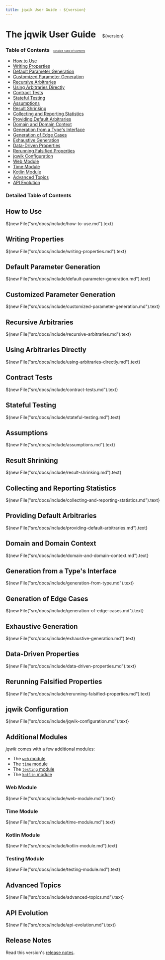 ```yaml
---
title: jqwik User Guide - ${version}
---
```

<h1>The jqwik User Guide
<span style="padding-left:1em;font-size:50%;font-weight:lighter">${version}</span>
</h1>

<h3>Table of Contents
<span style="padding-left:1em;font-size:50%;font-weight:lighter">
    <a href="#detailed-table-of-contents">Detailed Table of Contents</a>
</span>
</h3>

- [How to Use](#how-to-use)
- [Writing Properties](#writing-properties)
- [Default Parameter Generation](#default-parameter-generation)
- [Customized Parameter Generation](#customized-parameter-generation)
- [Recursive Arbitraries](#recursive-arbitraries)
- [Using Arbitraries Directly](#using-arbitraries-directly)
- [Contract Tests](#contract-tests)
- [Stateful Testing](#stateful-testing)
- [Assumptions](#assumptions)
- [Result Shrinking](#result-shrinking)
- [Collecting and Reporting Statistics](#collecting-and-reporting-statistics)
- [Providing Default Arbitraries](#providing-default-arbitraries)
- [Domain and Domain Context](#domain-and-domain-context)
- [Generation from a Type's Interface](#generation-from-a-types-interface)
- [Generation of Edge Cases](#generation-of-edge-cases)
- [Exhaustive Generation](#exhaustive-generation)
- [Data-Driven Properties](#data-driven-properties)
- [Rerunning Falsified Properties](#rerunning-falsified-properties)
- [jqwik Configuration](#jqwik-configuration)
- [Web Module](#web-module)
- [Time Module](#time-module)
- [Kotlin Module](#kotlin-module)
- [Advanced Topics](#advanced-topics)
- [API Evolution](#api-evolution)


<!-- use `doctoc --maxlevel 4 user-guide.md` to recreate the TOC -->
<!-- START doctoc generated TOC please keep comment here to allow auto update -->
<!-- DON'T EDIT THIS SECTION, INSTEAD RE-RUN doctoc TO UPDATE -->
### Detailed Table of Contents  


<!-- END doctoc generated TOC please keep comment here to allow auto update -->


## How to Use

${new File("src/docs/include/how-to-use.md").text}


## Writing Properties

${new File("src/docs/include/writing-properties.md").text}


## Default Parameter Generation

${new File("src/docs/include/default-parameter-generation.md").text}


## Customized Parameter Generation

${new File("src/docs/include/customized-parameter-generation.md").text}


## Recursive Arbitraries

${new File("src/docs/include/recursive-arbitraries.md").text}


## Using Arbitraries Directly

${new File("src/docs/include/using-arbitraries-directly.md").text}


## Contract Tests

${new File("src/docs/include/contract-tests.md").text}


## Stateful Testing

${new File("src/docs/include/stateful-testing.md").text}


## Assumptions

${new File("src/docs/include/assumptions.md").text}


## Result Shrinking

${new File("src/docs/include/result-shrinking.md").text}


## Collecting and Reporting Statistics

${new File("src/docs/include/collecting-and-reporting-statistics.md").text}


## Providing Default Arbitraries

${new File("src/docs/include/providing-default-arbitraries.md").text}

 
## Domain and Domain Context

${new File("src/docs/include/domain-and-domain-context.md").text}


## Generation from a Type's Interface

${new File("src/docs/include/generation-from-type.md").text}


## Generation of Edge Cases

${new File("src/docs/include/generation-of-edge-cases.md").text}


## Exhaustive Generation

${new File("src/docs/include/exhaustive-generation.md").text}


## Data-Driven Properties

${new File("src/docs/include/data-driven-properties.md").text}


## Rerunning Falsified Properties

${new File("src/docs/include/rerunning-falsified-properties.md").text}


## jqwik Configuration

${new File("src/docs/include/jqwik-configuration.md").text}


## Additional Modules

_jqwik_ comes with a few additional modules:

- The [`web` module](#web-module)
- The [`time` module](#time-module)
- The [`testing` module](#testing-module)
- The [`kotlin` module](#kotlin-module)

### Web Module

${new File("src/docs/include/web-module.md").text}

### Time Module

${new File("src/docs/include/time-module.md").text}

### Kotlin Module

${new File("src/docs/include/kotlin-module.md").text}

### Testing Module

${new File("src/docs/include/testing-module.md").text}


## Advanced Topics

${new File("src/docs/include/advanced-topics.md").text}


## API Evolution

${new File("src/docs/include/api-evolution.md").text}


## Release Notes

Read this version's [release notes](/release-notes.html#${releaseNotesVersion}).
